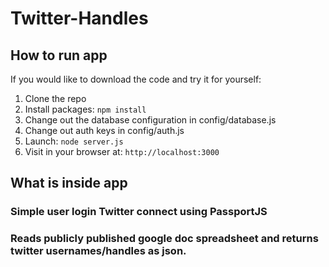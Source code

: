 # Twitter-Handles

## How to run app

If you would like to download the code and try it for yourself:

1. Clone the repo
2. Install packages: `npm install`
3. Change out the database configuration in config/database.js
4. Change out auth keys in config/auth.js
5. Launch: `node server.js`
6. Visit in your browser at: `http://localhost:3000`

## What is inside app

### Simple user login Twitter connect using PassportJS

### Reads publicly published google doc spreadsheet and returns twitter usernames/handles as json.
